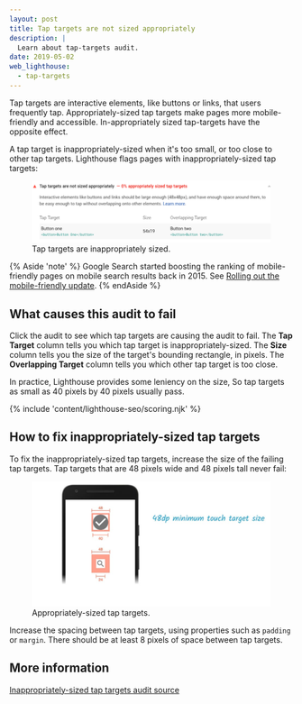 ```yaml
---
layout: post
title: Tap targets are not sized appropriately
description: |
  Learn about tap-targets audit.
date: 2019-05-02
web_lighthouse:
  - tap-targets
---
```


Tap targets are interactive elements, like buttons or links,
that users frequently tap.
Appropriately-sized tap targets make pages more mobile-friendly and accessible.
In-appropriately sized tap-targets have the opposite effect.

A tap target is inappropriately-sized when it's too small, or too close to other tap targets.
Lighthouse flags pages with inappropriately-sized tap targets:

<figure class="w-figure">
  <img class="w-screenshot w-screenshot--filled" src="tap-targets.png" alt="Lighthouse audit showing inappropriately sized tap targets">
  <figcaption class="w-figcaption">
    Tap targets are inappropriately sized.
  </figcaption>
</figure>

{% Aside 'note' %}
Google Search started boosting the ranking of mobile-friendly pages
on mobile search results back in 2015.
See [Rolling out the mobile-friendly update](https://webmasters.googleblog.com/2015/04/rolling-out-mobile-friendly-update.html).
{% endAside %}

## What causes this audit to fail

Click the audit to see which tap targets are causing the audit to fail.
The **Tap Target** column tells you which tap target is inappropriately-sized.
The **Size** column tells you the size of the target's bounding rectangle, in pixels.
The **Overlapping Target** column tells you which other tap target is too close.

In practice, Lighthouse provides some leniency on the size,
So tap targets as small as 40 pixels by 40 pixels usually pass.

{% include 'content/lighthouse-seo/scoring.njk' %}

## How to fix inappropriately-sized tap targets

To fix the inappropriately-sized tap targets,
increase the size of the failing tap targets.
Tap targets that are 48 pixels wide and 48 pixels tall never fail:

<figure class="w-figure">
  <img class="w-screenshot w-screenshot--filled" src="touch-target.jpg" alt="Appropriately-sized tap targets">
  <figcaption class="w-figcaption">
    Appropriately-sized tap targets.
  </figcaption>
</figure>

Increase the spacing between tap targets,
using properties such as `padding` or `margin`.
There should be at least 8 pixels of space between tap targets.

## More information

[Inappropriately-sized tap targets audit source](https://github.com/GoogleChrome/lighthouse/blob/master/lighthouse-core/audits/seo/tap-targets.js)
